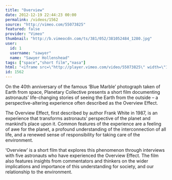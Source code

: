 ```yaml
---
title: "Overview"
date: 2012-12-19 22:44:23 00:00
permalink: /videos/1562
source: "http://vimeo.com/55073825"
featured: false
provider: "Vimeo"
thumbnail: "http://b.vimeocdn.com/ts/381/052/381052484_1280.jpg"
user:
  id: 1
  username: "sawyer"
  name: "Sawyer Hollenshead"
tags: ["space","short film","nasa"]
html: "<iframe src=\"http://player.vimeo.com/video/55073825\" width=\"1280\" height=\"544\" frameborder=\"0\" webkitAllowFullScreen mozallowfullscreen allowFullScreen></iframe>"
id: 1562
---
```


On the 40th anniversary of the famous ‘Blue Marble’ photograph taken of Earth from space, Planetary Collective presents a short film documenting astronauts’ life-changing stories of seeing the Earth from the outside – a perspective-altering experience often described as the Overview Effect.

The Overview Effect, first described by author Frank White in 1987, is an experience that transforms astronauts’ perspective of the planet and mankind’s place upon it. Common features of the experience are a feeling of awe for the planet, a profound understanding of the interconnection of all life, and a renewed sense of responsibility for taking care of the environment.

‘Overview’ is a short film that explores this phenomenon through interviews with five astronauts who have experienced the Overview Effect. The film also features insights from commentators and thinkers on the wider implications and importance of this understanding for society, and our relationship to the environment.
